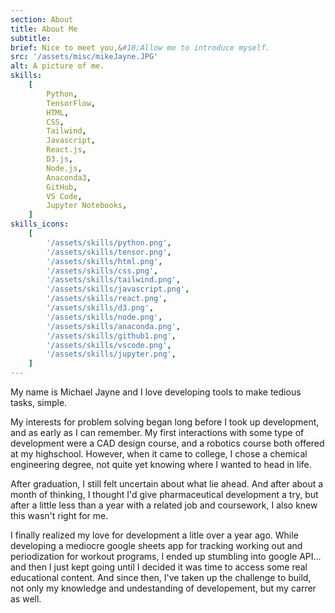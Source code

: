 ```yaml
---
section: About
title: About Me
subtitle:
brief: Nice to meet you,&#10;Allow me to introduce myself.
src: '/assets/misc/mikeJayne.JPG'
alt: A picture of me.
skills:
    [
        Python,
        TensorFlow,
        HTML,
        CSS,
        Tailwind,
        Javascript,
        React.js,
        D3.js,
        Node.js,
        Anaconda3,
        GitHub,
        VS Code,
        Jupyter Notebooks,
    ]
skills_icons:
    [
        '/assets/skills/python.png',
        '/assets/skills/tensor.png',
        '/assets/skills/html.png',
        '/assets/skills/css.png',
        '/assets/skills/tailwind.png',
        '/assets/skills/javascript.png',
        '/assets/skills/react.png',
        '/assets/skills/d3.png',
        '/assets/skills/node.png',
        '/assets/skills/anaconda.png',
        '/assets/skills/github1.png',
        '/assets/skills/vscode.png',
        '/assets/skills/jupyter.png',
    ]
---
```


My name is Michael Jayne and I love
developing tools to make tedious tasks, simple.

My interests for problem solving began long before I
took up development, and as early as I can remember.
My first interactions with some type of development
were a CAD design course, and a robotics course both
offered at my highschool. However, when it came to
college, I chose a chemical engineering degree, not
quite yet knowing where I wanted to head in life.

After graduation, I still felt uncertain about what
lie ahead. And after about a month of thinking, I
thought I&apos;d give pharmaceutical development a
try, but after a little less than a year with a
related job and coursework, I also knew this
wasn&apos;t right for me.

I finally realized my love for development a litle
over a year ago. While developing a mediocre google
sheets app for tracking working out and
periodization for workout programs, I ended up
stumbling into google API... and then I just kept
going until I decided it was time to access some
real educational content. And since then, I&apos;ve
taken up the challenge to build, not only my
knowledge and undestanding of developement, but my
carrer as well.

